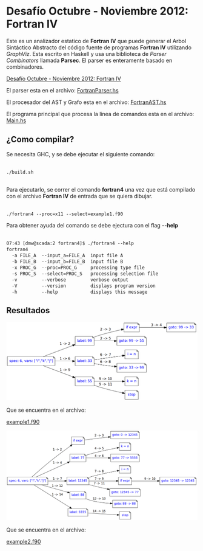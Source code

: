<!-- -*- coding: utf-8; -*- -->




Desafío Octubre - Noviembre 2012: Fortran IV
===

Este es un analizador estatico de **Fortran IV** que puede generar
el Arbol Sintáctico Abstracto del código fuente de programas **Fortran IV**
utilizando *GraphViz*. Esta escrito en Haskell y usa una biblioteca
de *Parser Combinators* llamada **Parsec**. El parser es enteramente
basado en combinadores.

[Desafío Octubre - Noviembre 2012: Fortran IV](http://www.programando.org/blog/2012/10/desafio-octubre-codigo-spaghetti/)

El parser esta en el archivo:
[FortranParser.hs](https://github.com/dmw/dmw-programando-org/blob/master/fortran4/FortranParser.hs)

El procesador del AST y Grafo esta en el archivo:
[FortranAST.hs](https://github.com/dmw/dmw-programando-org/blob/master/fortran4/FortranAST.hs)

El programa principal que procesa la linea de comandos esta en el archivo:
[Main.hs](https://github.com/dmw/dmw-programando-org/blob/master/fortran4/Main.hs)



¿Como compilar?
---

Se necesita GHC, y se debe ejecutar el siguiente comando:


```shell

./build.sh


```


Para ejecutarlo, se correr el comando **fortran4** una vez que está
compilado con el archivo **Fortran IV** de entrada que se quiera dibujar.


```shell

./fortran4 --proc=x11 --select=example1.f90

```


Para obtener ayuda del comando se debe ejectura con el flag **--help**

```shell

07:43 [dmw@scada:2 fortran4]$ ./fortran4 --help
fortran4
  -a FILE_A  --input_a=FILE_A  input file A
  -b FILE_B  --input_b=FILE_B  input file B
  -x PROC_G  --proc=PROC_G     processing type file
  -s PROC_S  --select=PROC_S   processing selection file
  -v         --verbose         verbose output
  -V         --version         displays program version
  -h         --help            displays this message

```


Resultados
---


![Resultado Primer Ejemplo](https://github.com/dmw/dmw-programando-org/raw/master/fortran4/example1.f90.png)

Que se encuentra en el archivo:

[example1.f90](https://github.com/dmw/dmw-programando-org/raw/master/fortran4/example1.f90)


![Resultado Segundo Ejemplo](https://github.com/dmw/dmw-programando-org/raw/master/fortran4/example2.f90.png)

Que se encuentra en el archivo:

[example2.f90](https://github.com/dmw/dmw-programando-org/raw/master/fortran4/example2.f90)

